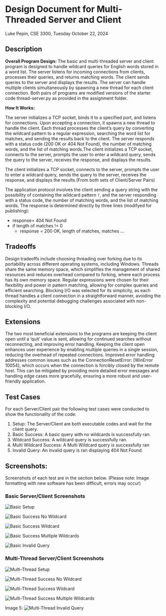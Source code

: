 # Design Document for Multi-Threaded Server and Client

Luke Pepin, CSE 3300, Tuesday October 22, 2024

## Description

**Overall Program Design:**
The basic and multi-threaded server and client program is designed to handle wildcard queries for English words stored in a word list. The server listens for incoming connections from clients, processes their queries, and returns matching words. The client sends queries to the server and displays the results. The server can handle multiple clients simultaneously by spawning a new thread for each client connection. Both pairs of programs are modified versions of the starter code thread-server.py as provided in the assignment folder.

**How It Works:**

The server initializes a TCP socket, binds it to a specified port, and listens for connections. Upon accepting a connection, it spawns a new thread to handle the client. Each thread processes the client’s query by converting the wildcard pattern to a regular expression, searching the word list for matches, and sending the results back to the client. The server responds with a status code (200 OK or 404 Not Found), the number of matching words, and the list of matching words.The client initializes a TCP socket, connects to the server, prompts the user to enter a wildcard query, sends the query to the server, receives the response, and displays the results.

The client initializes a TCP socket, connects to the server, prompts the user to enter a wildcard query, sends the query to the server, receives the response, and displays the results.(From both sets of Client/Server Pairs)

The application protocol involves the client sending a query string with the possibility of containing the wildcard pattern `?`, and the server responding with a status code, the number of matching words, and the list of matching words. The response is determined directly by three lines (modifyed for publishing):

* response= 404 Not Found
* if length of matches != 0
  * response = 200 OK, length of matches, matches ...

## **Tradeoffs**

Design tradeoffs include choosing threading over forking due to its portability across different operating systems, including Windows. Threads share the same memory space, which simplifies the management of shared resources and reduces overhead compared to forking, where each process has its own memory space. Regular expressions were chosen for their flexibility and power in pattern matching, allowing for complex queries and efficient searching. Blocking I/O was selected for its simplicity, as each thread handles a client connection in a straightforward manner, avoiding the complexity and potential debugging challenges associated with non-blocking I/O.

## Extensions

The two most beneficial extensions to the programs are keeping the client open until a ‘quit’ value is sent, allowing for continued searches without reconnecting, and improving error handling. Keeping the client open enhances user experience by enabling multiple queries in a single session, reducing the overhead of repeated connections. Improved error handling addresses common issues such as the ConnectionResetError: [WinError 10054], which occurs when the connection is forcibly closed by the remote host. This can be mitigated by providing more detailed error messages and handling edge cases more gracefully, ensuring a more robust and user-friendly application.

## Test Cases

For each Server/Client pair the following test cases were conducted to show the functionality of the code:

1. Setup: The Server/Client are both executable codes and wait for the client query.
2. Basic Success: A basic query with no wildcards is successfully ran.
3. Wildcard Success: A wildcard query is successfully ran.
4. Multi Wildcard Success: A Multi Wildcard query is successfully ran
5. Invalid Query: An invalid query is ran displaying 404 Not Found.

## **Screenshots:**

Screenshots of each test are in the section below. (Please note: Image formatting with new software has been difficult, errors may occur)

### Basic Server/Client Screenshots

![Basic Setup](image/lukepepin_PA1/1729641260494.png)

![Basic Success No Wildcard](image/lukepepin_PA1/1729641872540.png)

![Basic Success Wildcard](image/lukepepin_PA1/1729641943404.png)

![Basic Success Multiple Wildcards](image/lukepepin_PA1/1729642009218.png)

![Basic Invalid Query](image/lukepepin_PA1/1729642096842.png)

### Multi-Thread Server/Client Screenshots

![Multi-Thread Setup](image/lukepepin_PA1/1729642192361.png)

![Multi-Thread Success No Wildcard](image/lukepepin_PA1/1729642219308.png)

![Multi-Thread Success Wildcard](image/lukepepin_PA1/1729642309510.png)

![Multi-Thread Success Multiple Wildcards](image/lukepepin_PA1/1729642257342.png)

Image 5: ![Multi-Thread Invalid Query](image/lukepepin_PA1/1729642343285.png)
